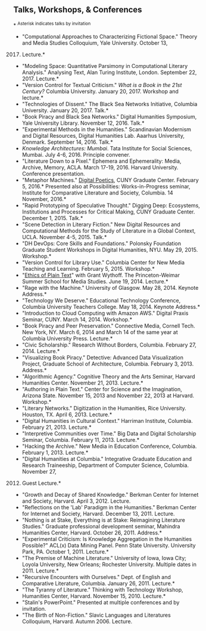 ## Talks, Workshops, & Conferences
\* <sup>Asterisk indicates talks by invitation</sup>

- "Computational Approaches to Characterizing Fictional Space." Theory and
  Media Studies Colloquium, Yale University. October 13,
2017. Lecture.\*
- "Modeling Space: Quantitative Parsimony in Computational Literary Analysis."
  Analysing Text, Alan Turing Institute, London. September 22, 2017.
Lecture.\*
- "Version Control for Textual Criticism." *What is a Book in the 21st
  Century?* Columbia University. January 20, 2017. Workshop and lecture.\*
- "Technologies of Dissent." The Black Sea Networks Initiative, Columbia
  University. January 20, 2017. Talk.\*
- "Book Piracy and Black Sea Networks." Digital Humanities Symposium, Yale
  University Library. November 12, 2016. Talk.\*
- "Experimental Methods in the Humanities." Scandinavian Modernism and Digital
  Resources, Digital Humanities Lab. Aaarhus University, Denmark. September
14, 2016. Talk.\*
- *Knowledge Architectures: Mumbai*. Tata Institute for Social Sciences,
  Mumbai.  July 4-6, 2016. Principle convener.
- "Literature Down to a Pixel." Ephemera and Ephemerality: Media, Archive,
  Memory, ACLA. March 17-19, 2016. Harvard University. Conference
presentation.
- "Metaphor Machines." [Digital
  Poetics](http://web.archive.org/web/20160205183731/http://www.gc.cuny.edu/Page-Elements/Academics-Research-Centers-Initiatives/Doctoral-Programs/English/Friday-Forum/Detail?id=34205),
CUNY Graduate Center. February 5, 2016.* Presented also at Possibilities:
Works-in-Progress seminar, Institute for Comparative Literature and Society,
Columbia. 14 November, 2016.\*
- "Rapid Prototyping of Speculative Thought." Digging Deep: Ecosystems,
  Institutions and Processes for Critical Making, CUNY Graduate Center.
December 1, 2015.  Talk.\*
- "Scene Detection in Literary Fiction." New Digital Resources and
  Computational Methods for the Study of Literature in a Global Context, UCLA.
November 4-5, 2015. Talk.\*
- "DH DevOps: Core Skills and Foundations." Polonsky Foundation Graduate
  Student Workshops in Digital Humanities, NYU. May 29, 2015. Workshop.\*
- "Version Control for Library Use." Columbia Center for New Media Teaching
  and Learning. February 5, 2015. Workshop.\*
- "[Ethics of Plain
  Text](http://dhcolumbia.github.io/pandoc-workflow/talks/plain-text/slides/presi.slides.html)"
with Grant Wythoff. The Princeton-Weimar Summer School for Media Studies. June
19, 2014. Lecture.\*
- "Rage with the Machine." University of Glasgow. May 28, 2014. Keynote
  Address.\*
- "Technology We Deserve." Educational Technology Conference, Columbia
  University Teachers College. May 18, 2014. Keynote Address.\*
- "Introduction to Cloud Computing with Amazon AWS." Digital Praxis Seminar,
  CUNY. March 14, 2014. Workshop.\*
- "Book Piracy and Peer Preservation." Connective Media, Cornell Tech. New
  York, NY. March 6, 2014 and March 14 of the same year at Columbia University
Press.  Lecture.\*
- "Civic Scholarship." Research Without Borders, Columbia. February 27, 2014.
  Lecture.\*
- "Visualizing Book Piracy." Detective: Advanced Data Visualization Project,
  Graduate School of Architecture, Columbia. February 3, 2013.  Address.\*
- "Algorithmic Agency." Cognitive Theory and the Arts Seminar, Harvard
  Humanities Center. November 21, 2013. Lecture.\*
- "Authoring in Plain Text." Center for Science and the Imagination, Arizona
  State. November 15, 2013 and November 22, 2013 at Harvard. Workshop.\*
- "Literary Networks." Digitization in the Humanities, Rice University.
  Houston, TX. April 6, 2013. Lecture.\*
- "Digital Humanities in Cultural Context." Harriman Institute, Columbia.
  February 21, 2013. Lecture.\*
- "Interpretive Communities over Time." Big Data and Digital Scholarship
  Seminar, Columbia. February 11, 2013. Lecture.\*
- "Hacking the Archive." New Media in Education Conference, Columbia. February
  1, 2013. Lecture.\*
- "Digital Humanities at Columbia." Integrative Graduate Education and
  Research Traineeship, Department of Computer Science, Columbia. November 27,
2012. Guest Lecture.\*
- "Growth and Decay of Shared Knowledge." Berkman Center for Internet and
  Society, Harvard. April 3, 2012. Lecture.
- "Reflections on the 'Lab' Paradigm in the Humanities." Berkman Center for
  Internet and Society, Harvard. December 13, 2011. Lecture.
- "Nothing is at Stake, Everything is at Stake: Reimagining Literature
  Studies." Graduate professional development seminar, Mahindra Humanities
Center, Harvard. October 26, 2011. Address.\*
- "Experimental Criticism: Is Knowledge Aggregation in the Humanities
  Possible?" ACL(x) Data Mining Panel. Penn State University. University Park,
PA. October 1, 2011. Lecture.\*
- "The Premise of Machine Literature." University of Iowa, Iowa City; Loyola
  University, New Orleans; Rochester University. Multiple dates in 2011.
Lecture.\*
- "Recursive Encounters with Ourselves." Dept. of English and Comparative
  Literature, Columbia. January 26, 2011. Lecture.\*
- "The Tyranny of Literature." Thinking with Technology Workshop, Humanities
  Center, Harvard. November 15, 2010. Lecture.\*
- "Stalin's PowerPoint." Presented at multiple conferences and by invitation.
- "The Birth of Non-Fiction." Slavic Languages and Literatures Colloquium,
  Harvard. Autumn 2006. Lecture.

